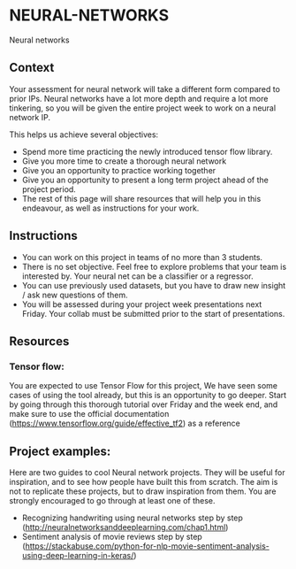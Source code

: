 # NEURAL-NETWORKS
Neural networks

## Context
Your assessment for neural network will take a different form compared to prior IPs. Neural networks have a lot more depth and require a lot more tinkering, so you will be given the entire project week to work on a neural network IP.

This helps us achieve several objectives:

- Spend more time practicing the newly introduced tensor flow library.
- Give you more time to create a thorough neural network
- Give you an opportunity to practice working together
- Give you an opportunity to present a long term project ahead of the project period.  
- The rest of this page will share resources that will help you in this endeavour, as well as instructions for your work.

## Instructions
- You can work on this project in teams of no more than 3 students. 
- There is no set objective. Feel free to explore problems that your team is interested by.  Your neural net can be a classifier or a regressor.
- You can use previously used datasets, but you have to draw new insight / ask new questions of them. 
- You will be assessed during your project week presentations next Friday.  Your collab must be submitted prior to the start of presentations. 

## Resources
### Tensor flow:

You are expected to use Tensor Flow for this project, We have seen some cases of using the tool already, but this is an opportunity to go deeper. Start by going through this thorough tutorial over Friday and the week end, and make sure to use the official documentation (https://www.tensorflow.org/guide/effective_tf2) as a reference

## Project examples:

Here are two guides to cool Neural network projects. They will be useful for inspiration, and to see how people have built this from scratch. The aim is not to replicate these projects, but to draw inspiration from them. You are strongly encouraged to go through at least one of these.

- Recognizing handwriting using neural networks step by step (http://neuralnetworksanddeeplearning.com/chap1.html)
- Sentiment analysis of movie reviews step by step (https://stackabuse.com/python-for-nlp-movie-sentiment-analysis-using-deep-learning-in-keras/)
